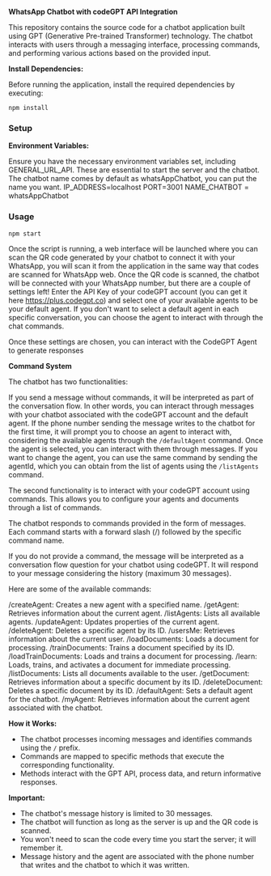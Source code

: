 **WhatsApp Chatbot with codeGPT API Integration**

This repository contains the source code for a chatbot application built using GPT (Generative Pre-trained Transformer) technology. The chatbot interacts with users through a messaging interface, processing commands, and performing various actions based on the provided input.

**Install Dependencies:**

Before running the application, install the required dependencies by executing:

`npm install`

### Setup

**Environment Variables:**

Ensure you have the necessary environment variables set, including GENERAL_URL_API. These are essential to start the server and the chatbot. The chatbot name comes by default as whatsAppChatbot, you can put the name you want.
IP_ADDRESS=localhost
PORT=3001
NAME_CHATBOT = whatsAppChatbot

### Usage

`npm start`

Once the script is running, a web interface will be launched where you can scan the QR code generated by your chatbot to connect it with your WhatsApp, you will scan it from the application in the same way that codes are scanned for WhatsApp web.
Once the QR code is scanned, the chatbot will be connected with your WhatsApp number, but there are a couple of settings left!
Enter the API Key of your codeGPT account (you can get it here https://plus.codegpt.co) and select one of your available agents to be your default agent. If you don't want to select a default agent in each specific conversation, you can choose the agent to interact with through the chat commands.

Once these settings are chosen, you can interact with the CodeGPT Agent to generate responses

**Command System**

The chatbot has two functionalities:

If you send a message without commands, it will be interpreted as part of the conversation flow. In other words, you can interact through messages with your chatbot associated with the codeGPT account and the default agent. If the phone number sending the message writes to the chatbot for the first time, it will prompt you to choose an agent to interact with, considering the available agents through the `/defaultAgent` command. Once the agent is selected, you can interact with them through messages. If you want to change the agent, you can use the same command by sending the agentId, which you can obtain from the list of agents using the `/listAgents` command.

The second functionality is to interact with your codeGPT account using commands. This allows you to configure your agents and documents through a list of commands.

The chatbot responds to commands provided in the form of messages. Each command starts with a forward slash (/) followed by the specific command name.

If you do not provide a command, the message will be interpreted as a conversation flow question for your chatbot using codeGPT. It will respond to your message considering the history (maximum 30 messages).

Here are some of the available commands:

/createAgent: Creates a new agent with a specified name.
/getAgent: Retrieves information about the current agent.
/listAgents: Lists all available agents.
/updateAgent: Updates properties of the current agent.
/deleteAgent: Deletes a specific agent by its ID.
/usersMe: Retrieves information about the current user.
/loadDocuments: Loads a document for processing.
/trainDocuments: Trains a document specified by its ID.
/loadTrainDocuments: Loads and trains a document for processing.
/learn: Loads, trains, and activates a document for immediate processing.
/listDocuments: Lists all documents available to the user.
/getDocument: Retrieves information about a specific document by its ID.
/deleteDocument: Deletes a specific document by its ID.
/defaultAgent: Sets a default agent for the chatbot.
/myAgent: Retrieves information about the current agent associated with the chatbot.

**How it Works:**

- The chatbot processes incoming messages and identifies commands using the `/` prefix.
- Commands are mapped to specific methods that execute the corresponding functionality.
- Methods interact with the GPT API, process data, and return informative responses.

**Important:**

- The chatbot's message history is limited to 30 messages.
- The chatbot will function as long as the server is up and the QR code is scanned.
- You won't need to scan the code every time you start the server; it will remember it.
- Message history and the agent are associated with the phone number that writes and the chatbot to which it was written.
